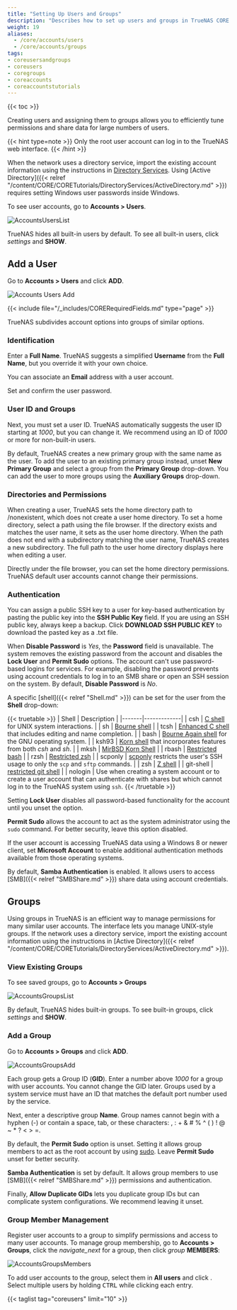 ```yaml
---
title: "Setting Up Users and Groups"
description: "Describes how to set up users and groups in TrueNAS CORE."
weight: 19
aliases:
  - /core/accounts/users
  - /core/accounts/groups
tags:
- coreusersandgroups
- coreusers
- coregroups
- coreaccounts
- coreaccountstutorials
---
```


{{< toc >}}

Creating users and assigning them to groups allows you to efficiently tune permissions and share data for large numbers of users.

{{< hint type=note >}}
Only the root user account can log in to the TrueNAS web interface.
{{< /hint >}}

When the network uses a directory service, import the existing account information using the instructions in [Directory Services](https://www.truenas.com/docs/core/coretutorials/directoryservices/).
Using [Active Directory]({{< relref "/content/CORE/CORETutorials/DirectoryServices/ActiveDirectory.md" >}}) requires setting Windows user passwords inside Windows.

To see user accounts, go to **Accounts > Users**.

![AccountsUsersList](/images/CORE/12.0/AccountsUsersList.png "List of User Accounts")

TrueNAS hides all built-in users by default. To see all built-in users, click <i class="material-icons" aria-hidden="true" title="Settings">settings</i> and **SHOW**.

## Add a User

Go to **Accounts > Users** and click **ADD**.

![Accounts Users Add](/images/CORE/12.0/AccountsUsersAdd.png "Accounts Users Add")

{{< include file="/_includes/CORERequiredFields.md" type="page" >}}

TrueNAS subdivides account options into groups of similar options.

### Identification

Enter a **Full Name**.
TrueNAS suggests a simplified **Username** from the **Full Name**, but you override it with your own choice.

You can associate an **Email** address with a user account.

Set and confirm the user password.

### User ID and Groups

Next, you must set a user ID.
TrueNAS automatically suggests the user ID starting at *1000*, but you can change it.
We recommend using an ID of *1000* or more for non-built-in users.

By default, TrueNAS creates a new primary group with the same name as the user.
To add the user to an existing primary group instead, unset **New Primary Group** and select a group from the **Primary Group** drop-down.
You can add the user to more groups using the **Auxiliary Groups** drop-down.

### Directories and Permissions

When creating a user, TrueNAS sets the home directory path to <file>/nonexistent</file>, which does not create a user home directory.
To set a home directory, select a path using the file browser.
If the directory exists and matches the user name, it sets as the user home directory.
When the path does not end with a subdirectory matching the user name,  TrueNAS creates a new subdirectory.
The full path to the user home directory displays here when editing a user.

Directly under the file browser, you can set the home directory permissions.
TrueNAS default user accounts cannot change their permissions.

### Authentication

You can assign a public SSH key to a user for key-based authentication by pasting the public key into the **SSH Public Key** field.
If you are using an SSH public key, always keep a backup.
Click **DOWNLOAD SSH PUBLIC KEY** to download the pasted key as a <file>.txt</file> file.

When **Disable Password** is *Yes*, the **Password** field is unavailable.
The system removes the existing password from the account and disables the **Lock User** and **Permit Sudo** options.
The account can't use password-based logins for services.
For example, disabling the password prevents using account credentials to log in to an SMB share or open an SSH session on the system.
By default, **Disable Password** is *No*.

A specific [shell]({{< relref "Shell.md" >}}) can be set for the user from the **Shell** drop-down:

{{< truetable >}}
| Shell | Description |
|-------|-------------|
| csh | [C shell](https://docs.freebsd.org/44doc/usd/04.csh/paper.html) for UNIX system interactions. |
| sh  | [Bourne shell](https://www.in-ulm.de/~mascheck/bourne/v7/) |
| tcsh  | [Enhanced C shell](https://www.tcsh.org) that includes editing and name completion. |
| bash  | [Bourne Again shell](https://www.gnu.org/software/bash/manual/bash.html) for the GNU operating system. |
| ksh93 | [Korn shell](http://www.kornshell.com) that incorporates features from both *csh* and *sh*. |
| mksh  | [MirBSD Korn Shell](https://github.com/MirBSD/mksh) |
| rbash | [Restricted bash](https://www.gnu.org/software/bash/manual/html_node/The-Restricted-Shell.html) |
| rzsh  | [Restricted zsh](https://www.csse.uwa.edu.au/programming/linux/zsh-doc/zsh_14.html) |
| scponly | [scponly](https://github.com/scponly/scponly/wiki) restricts the user's SSH usage to only the `scp` and `sftp` commands. |
| zsh | [Z shell](http://zsh.sourceforge.net/) |
| git-shell | [restricted git shell](https://git-scm.com/docs/git-shell) |
| nologin | Use when creating a system account or to create a user account that can authenticate with shares but which cannot log in to the TrueNAS system using `ssh`.
{{< /truetable >}}

Setting **Lock User** disables all password-based functionality for the account until you unset the option.

**Permit Sudo** allows the account to act as the system administrator using the `sudo` command.
For better security, leave this option disabled.

If the user account is accessing TrueNAS data using a Windows 8 or newer client, set **Microsoft Account** to enable additional authentication methods available from those operating systems.

By default, **Samba Authentication** is enabled.
It allows users to access [SMB]({{< relref "SMBShare.md" >}}) share data using account credentials.

## Groups

Using groups in TrueNAS is an efficient way to manage permissions for many similar user accounts.
The interface lets you manage UNIX-style groups.
If the network uses a directory service, import the existing account information using the instructions in [Active Directory]({{< relref "/content/CORE/CORETutorials/DirectoryServices/ActiveDirectory.md" >}}).

### View Existing Groups

To see saved groups, go to **Accounts > Groups**

![AccountsGroupsList](/images/CORE/12.0/AccountsGroupsList.png "Accounts Groups List")

By default, TrueNAS hides built-in groups.
To see built-in groups, click <i class="material-icons" aria-hidden="true" title="Settings">settings</i> and **SHOW**.

### Add a Group

Go to **Accounts > Groups** and click **ADD**.

![AccountsGroupsAdd](/images/CORE/12.0/AccountsGroupsAdd.png "Accounts Groups Add")

Each group gets a Group ID (**GID**).
Enter a number above *1000* for a group with user accounts.
You cannot change the GID later.
Groups used by a system service must have an ID that matches the default port number used by the service.

Next, enter a descriptive group **Name**.
Group names cannot begin with a hyphen (-) or contain a space, tab, or these characters: , : + & # % ^ ( ) ! @ ~ * ? < > =.

By default, the **Permit Sudo** option is unset.
Setting it allows group members to act as the root account by using [sudo](https://www.sudo.ws/).
Leave **Permit Sudo** unset for better security.

**Samba Authentication** is set by default.
It allows group members to use [SMB]({{< relref "SMBShare.md" >}}) permissions and authentication.

Finally, **Allow Duplicate GIDs** lets you duplicate group IDs but can complicate system configurations.
We recommend leaving it unset.

### Group Member Management

Register user accounts to a group to simplify permissions and access to many user accounts.
To manage group membership, go to **Accounts > Groups**, click the <i class="material-icons" aria-hidden="true" title="Expand/Collapse Row">navigate_next</i> for a group, then click <i class="material-icons" aria-hidden="true" title="Group">group</i> **MEMBERS**:

![AccountsGroupsMembers](/images/CORE/12.0/AccountsGroupsMembers.png "Managing Group Members")

To add user accounts to the group, select them in **All users** and click <i class="fa fa-arrow-right" aria-hidden="true" title="Right Arrow"></i>.
Select multiple users by holding <kbd>CTRL</kbd> while clicking each entry.

{{< taglist tag="coreusers" limit="10" >}}
